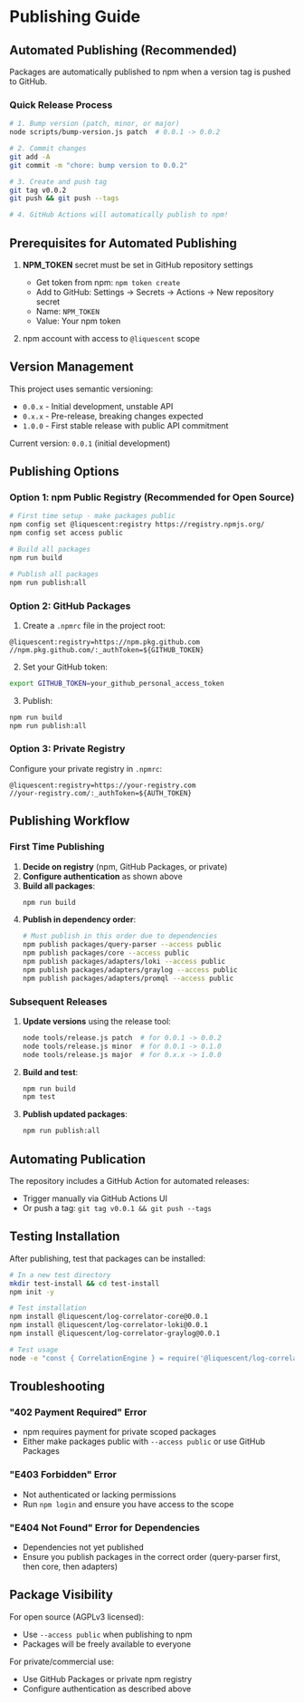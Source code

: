 # Publishing Guide

## Automated Publishing (Recommended)

Packages are automatically published to npm when a version tag is pushed to GitHub.

### Quick Release Process

```bash
# 1. Bump version (patch, minor, or major)
node scripts/bump-version.js patch  # 0.0.1 -> 0.0.2

# 2. Commit changes
git add -A
git commit -m "chore: bump version to 0.0.2"

# 3. Create and push tag
git tag v0.0.2
git push && git push --tags

# 4. GitHub Actions will automatically publish to npm!
```

## Prerequisites for Automated Publishing

1. **NPM_TOKEN** secret must be set in GitHub repository settings
   - Get token from npm: `npm token create`
   - Add to GitHub: Settings → Secrets → Actions → New repository secret
   - Name: `NPM_TOKEN`
   - Value: Your npm token

2. npm account with access to `@liquescent` scope

## Version Management

This project uses semantic versioning:

- `0.0.x` - Initial development, unstable API
- `0.x.x` - Pre-release, breaking changes expected
- `1.0.0` - First stable release with public API commitment

Current version: `0.0.1` (initial development)

## Publishing Options

### Option 1: npm Public Registry (Recommended for Open Source)

```bash
# First time setup - make packages public
npm config set @liquescent:registry https://registry.npmjs.org/
npm config set access public

# Build all packages
npm run build

# Publish all packages
npm run publish:all
```

### Option 2: GitHub Packages

1. Create a `.npmrc` file in the project root:

```
@liquescent:registry=https://npm.pkg.github.com
//npm.pkg.github.com/:_authToken=${GITHUB_TOKEN}
```

2. Set your GitHub token:

```bash
export GITHUB_TOKEN=your_github_personal_access_token
```

3. Publish:

```bash
npm run build
npm run publish:all
```

### Option 3: Private Registry

Configure your private registry in `.npmrc`:

```
@liquescent:registry=https://your-registry.com
//your-registry.com/:_authToken=${AUTH_TOKEN}
```

## Publishing Workflow

### First Time Publishing

1. **Decide on registry** (npm, GitHub Packages, or private)
2. **Configure authentication** as shown above
3. **Build all packages**:
   ```bash
   npm run build
   ```
4. **Publish in dependency order**:
   ```bash
   # Must publish in this order due to dependencies
   npm publish packages/query-parser --access public
   npm publish packages/core --access public
   npm publish packages/adapters/loki --access public
   npm publish packages/adapters/graylog --access public
   npm publish packages/adapters/promql --access public
   ```

### Subsequent Releases

1. **Update versions** using the release tool:

   ```bash
   node tools/release.js patch  # for 0.0.1 -> 0.0.2
   node tools/release.js minor  # for 0.0.1 -> 0.1.0
   node tools/release.js major  # for 0.x.x -> 1.0.0
   ```

2. **Build and test**:

   ```bash
   npm run build
   npm test
   ```

3. **Publish updated packages**:
   ```bash
   npm run publish:all
   ```

## Automating Publication

The repository includes a GitHub Action for automated releases:

- Trigger manually via GitHub Actions UI
- Or push a tag: `git tag v0.0.1 && git push --tags`

## Testing Installation

After publishing, test that packages can be installed:

```bash
# In a new test directory
mkdir test-install && cd test-install
npm init -y

# Test installation
npm install @liquescent/log-correlator-core@0.0.1
npm install @liquescent/log-correlator-loki@0.0.1
npm install @liquescent/log-correlator-graylog@0.0.1

# Test usage
node -e "const { CorrelationEngine } = require('@liquescent/log-correlator-core'); console.log('Success!')"
```

## Troubleshooting

### "402 Payment Required" Error

- npm requires payment for private scoped packages
- Either make packages public with `--access public` or use GitHub Packages

### "E403 Forbidden" Error

- Not authenticated or lacking permissions
- Run `npm login` and ensure you have access to the scope

### "E404 Not Found" Error for Dependencies

- Dependencies not yet published
- Ensure you publish packages in the correct order (query-parser first, then core, then adapters)

## Package Visibility

For open source (AGPLv3 licensed):

- Use `--access public` when publishing to npm
- Packages will be freely available to everyone

For private/commercial use:

- Use GitHub Packages or private npm registry
- Configure authentication as described above
